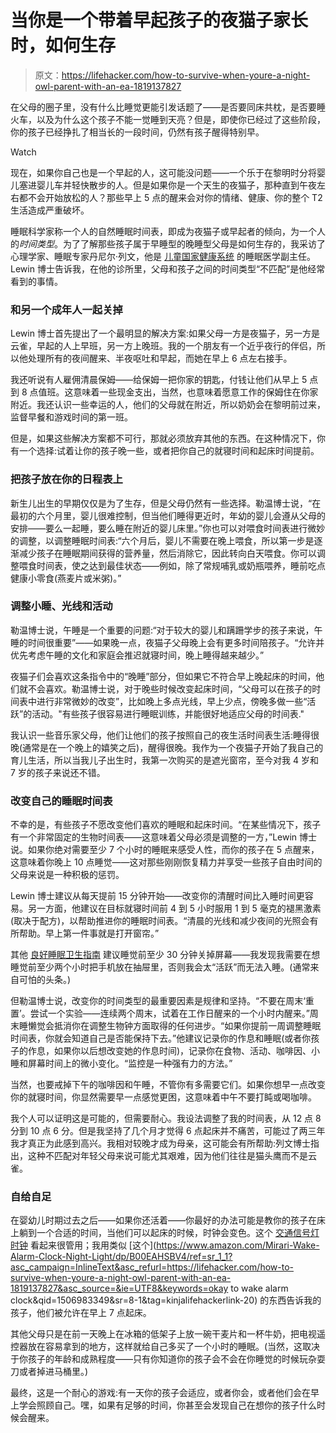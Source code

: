 # 当你是一个带着早起孩子的夜猫子家长时，如何生存

> 原文：<https://lifehacker.com/how-to-survive-when-youre-a-night-owl-parent-with-an-ea-1819137827>

在父母的圈子里，没有什么比睡觉更能引发话题了——是否要同床共枕，是否要睡火车，以及为什么这个孩子不能一觉睡到天亮？但是，即使你已经过了这些阶段，你的孩子已经挣扎了相当长的一段时间，仍然有孩子醒得特别早。

Watch

现在，如果你自己也是一个早起的人，这可能没问题——一个乐于在黎明时分将婴儿塞进婴儿车并轻快散步的人。但是如果你是一个天生的夜猫子，那种直到午夜左右都不会开始放松的人？那些早上 5 点的醒来会对你的情绪、健康、你的整个 T2 生活造成严重破坏。

睡眠科学家称一个人的自然睡眠时间表，即成为夜猫子或早起者的倾向，为一个人的*时间类型*。为了了解那些孩子属于早睡型的晚睡型父母是如何生存的，我采访了心理学家、睡眠专家丹尼尔·列文，他是 [儿童国家健康系统](https://childrensnational.org/) 的睡眠医学副主任。Lewin 博士告诉我，在他的诊所里，父母和孩子之间的时间类型“不匹配”是他经常看到的事情。

### 和另一个成年人一起关掉

Lewin 博士首先提出了一个最明显的解决方案:如果父母一方是夜猫子，另一方是云雀，早起的人上早班，另一方上晚班。我的一个朋友有一个近乎夜行的伴侣，所以他处理所有的夜间醒来、半夜呕吐和早起，而她在早上 6 点左右接手。

我还听说有人雇佣清晨保姆——给保姆一把你家的钥匙，付钱让他们从早上 5 点到 8 点值班。这意味着一些现金支出，当然，也意味着愿意工作的保姆住在你家附近。我还认识一些幸运的人，他们的父母就在附近，所以奶奶会在黎明前过来，监督早餐和游戏时间的第一班。

但是，如果这些解决方案都不可行，那就必须放弃其他的东西。在这种情况下，你有一个选择:试着让你的孩子晚一些，或者把你自己的就寝时间和起床时间提前。

### 把孩子放在你的日程表上

新生儿出生的早期仅仅是为了生存，但是父母仍然有一些选择。勒温博士说，“在最初的六个月里，婴儿很难控制，但当他们睡得更近时，年幼的婴儿会遵从父母的安排——要么一起睡，要么睡在附近的婴儿床里。”你也可以对喂食时间表进行微妙的调整，以调整睡眠时间表:“六个月后，婴儿不需要在晚上喂食，所以第一步是逐渐减少孩子在睡眠期间获得的营养量，然后消除它，因此转向白天喂食。你可以调整喂食时间表，使之达到最佳状态——例如，除了常规哺乳或奶瓶喂养，睡前吃点健康小零食(燕麦片或米粥)。”

### 调整小睡、光线和活动

勒温博士说，午睡是一个重要的问题:“对于较大的婴儿和蹒跚学步的孩子来说，午睡的时间很重要”——如果晚一点，夜猫子父母晚上会有更多时间陪孩子。“允许并优先考虑午睡的文化和家庭会推迟就寝时间，晚上睡得越来越少。”

夜猫子们会喜欢这条指令中的“晚睡”部分，但如果它不符合早上晚起床的时间，他们就不会喜欢。勒温博士说，对于晚些时候改变起床时间，“父母可以在孩子的时间表中进行非常微妙的改变”，比如晚上多点光线，早上少点，傍晚多做一些“活跃”的活动。"有些孩子很容易进行睡眠训练，并能很好地适应父母的时间表."

我认识一些音乐家父母，他们让他们的孩子按照自己的夜生活时间表生活:睡得很晚(通常是在一个晚上的嬉笑之后)，醒得很晚。我作为一个夜猫子开始了我自己的育儿生活，所以当我儿子出生时，我第一次购买的是遮光窗帘，至今对我 4 岁和 7 岁的孩子来说还不错。

### 改变自己的睡眠时间表

不幸的是，有些孩子不愿改变他们喜欢的睡眠和起床时间。“在某些情况下，孩子有一个非常固定的生物时间表——这意味着父母必须是调整的一方，”Lewin 博士说。如果你绝对需要至少 7 个小时的睡眠来感受人性，而你的孩子在 5 点醒来，这意味着你晚上 10 点睡觉——这对那些刚刚恢复精力并享受一些孩子自由时间的父母来说是一种积极的惩罚。

Lewin 博士建议从每天提前 15 分钟开始——改变你的清醒时间比入睡时间更容易。另一方面，他建议在目标就寝时间前 4 到 5 小时服用 1 到 5 毫克的褪黑激素(取决于配方)，以帮助推进你的睡眠时间表。“清晨的光线和减少夜间的光照会有所帮助。早上第一件事就是打开窗帘。”

其他 [良好睡眠卫生指南](http://www.sleepeducation.org/essentials-in-sleep/healthy-sleep-habits) 建议睡觉前至少 30 分钟关掉屏幕——我发现我需要在想睡觉前至少两个小时把手机放在抽屉里，否则我会太“活跃”而无法入睡。(通常来自可怕的头条。)

但勒温博士说，改变你的时间类型的最重要因素是规律和坚持。“不要在周末‘重置’。尝试一个实验——连续两个周末，试着在工作日醒来的一个小时内醒来。”周末睡懒觉会抵消你在调整生物钟方面取得的任何进步。“如果你提前一周调整睡眠时间表，你就会知道自己是否能保持下去。”他建议记录你的作息和睡眠(或者你孩子的作息，如果你以后想改变她的作息时间)，记录你在食物、活动、咖啡因、小睡和屏幕时间上的微小变化。“监控是一种强有力的方法。”

当然，也要戒掉下午的咖啡因和午睡，不管你有多需要它们。如果你想早一点改变你的就寝时间，你显然需要早一点感觉更困，这意味着中午不要打盹或喝咖啡。

我个人可以证明这是可能的，但需要耐心。我设法调整了我的时间表，从 12 点 8 分到 10 点 6 分。但是我坚持了几个月才觉得 6 点起床并不痛苦，可能过了两三年我才真正为此感到高兴。我相对较晚才成为母亲，这可能会有所帮助:列文博士指出，这种不匹配对年轻父母来说可能尤其艰难，因为他们往往是猫头鹰而不是云雀。

### 自给自足

在婴幼儿时期过去之后——如果你还活着——你最好的办法可能是教你的孩子在床上躺到一个合适的时间，当他们可以起床的时候，时钟会变色。这个 [交通信号灯时钟](https://www.amazon.com/dp/B002TKLN46/ref=asc_df_B002TKLN465197465/?asc_campaign=InlineText&asc_refurl=https://lifehacker.com/how-to-survive-when-youre-a-night-owl-parent-with-an-ea-1819137827&asc_source=&creative=394997&creativeASIN=B002TKLN46&hvadid=192221430873&hvdev=c&hvdvcmdl=&hvlocint=&hvlocphy=9004338&hvnetw=g&hvpone=&hvpos=1o2&hvptwo=&hvqmt=&hvrand=11635015356378513316&hvtargid=pla-301971327559&linkCode=df0&tag=kinjalifehackerlink-20) 看起来很管用；我用类似 [这个](https://www.amazon.com/Mirari-Wake-Alarm-Clock-Night-Light/dp/B00EAHSBV4/ref=sr_1_1?asc_campaign=InlineText&asc_refurl=https://lifehacker.com/how-to-survive-when-youre-a-night-owl-parent-with-an-ea-1819137827&asc_source=&ie=UTF8&keywords=okay to wake alarm clock&qid=1506983349&sr=8-1&tag=kinjalifehackerlink-20) 的东西告诉我的孩子，他们被允许在早上 7 点起床。

其他父母只是在前一天晚上在冰箱的低架子上放一碗干麦片和一杯牛奶，把电视遥控器放在容易拿到的地方，这样就给自己多买了一个小时的睡眠。(当然，这取决于你孩子的年龄和成熟程度——只有你知道你的孩子会不会在你睡觉的时候玩杂耍刀或者掉进马桶里。)

最终，这是一个耐心的游戏:有一天你的孩子会适应，或者你会，或者他们会在早上学会照顾自己。嘿，如果有足够的时间，你甚至会发现自己在想你的孩子什么时候会醒来。